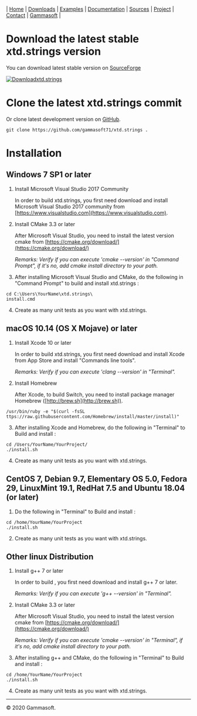 | [Home](home.md) | [Downloads](downloads.md) | [Examples](examples.md) | [Documentation](documentation.md) | [Sources](https://github.com/gammasoft71/xtd.strings) | [Project](https://sourceforge.net/projects/stringspro/) | [Contact](contact.md) | [Gammasoft](https://gammasoft71.wixsite.com/gammasoft) |

# Download the latest stable xtd.strings version

You can download latest stable version on [SourceForge](https://sourceforge.net/projects/stringspro/)

[![Downloadxtd.strings](https://a.fsdn.com/con/app/sf-download-button)](https://sourceforge.net/projects/stringspro/files/latest/download)

# Clone the latest xtd.strings commit

Or clone latest development version on [GitHub](https://github.com/gammasoft71/xtd.strings).

```shell
git clone https://github.com/gammasoft71/xtd.strings .
```

# Installation

## Windows 7 SP1 or later

1. Install Microsoft Visual Studio 2017 Community
  
   In order to build xtd.strings, you first need download and install Microsoft Visual Studio 2017 community from [https://www.visualstudio.com](https://www.visualstudio.com).

2. Install CMake 3.3 or later
  
   After Microsoft Visual Studio, you need to install the latest version cmake from [https://cmake.org/download/](https://cmake.org/download/)
   
   *Remarks: Verify if you can execute 'cmake --version' in "Command Prompt", if it's no, add cmake install directory to your path.*

3. After installing Microsoft Visual Studio and CMake, do the following in "Command Prompt" to build and install xtd.strings :

```shell
cd C:\Users\YourName\xtd.strings\
install.cmd
```

4. Create as many unit tests as you want with xtd.strings.


## macOS 10.14 (OS X Mojave) or later

1. Install Xcode 10 or later
  
   In order to build xtd.strings, you first need download and install Xcode from App Store and install "Commands line tools".

   *Remarks: Verify if you can execute 'clang --version' in "Terminal".*

2. Install Homebrew
  
   After Xcode, to build Switch, you need to install package manager Homebrew ([http://brew.sh](http://brew.sh)).
   
```shell
/usr/bin/ruby -e "$(curl -fsSL ttps://raw.githubusercontent.com/Homebrew/install/master/install)"
```

3. After installing Xcode and Homebrew, do the following in "Terminal" to Build and install :

```shell
cd /Users/YourName/YourProject/
./install.sh
```

4. Create as many unit tests as you want with xtd.strings.

## CentOS 7, Debian 9.7, Elementary OS 5.0, Fedora 29, LinuxMint 19.1, RedHat 7.5 and Ubuntu 18.04 (or later)

1. Do the following in "Terminal" to Build and install :

```shell
cd /home/YourName/YourProject
./install.sh
```

2. Create as many unit tests as you want with xtd.strings.


## Other linux Distribution

1. Install g++ 7 or later
  
   In order to build , you first need download and install g++ 7 or later.

   *Remarks: Verify if you can execute 'g++ --version' in "Terminal".*

2. Install CMake 3.3 or later
  
   After Microsoft Visual Studio, you need to install the latest version cmake from [https://cmake.org/download/](https://cmake.org/download/)

   *Remarks: Verify if you can execute 'cmake --version' in "Terminal", if it's no, add cmake install directory to your path.*

3. After installing g++ and CMake, do the following in "Terminal" to Build and install :

```shell
cd /home/YourName/YourProject
./install.sh
```

4. Create as many unit tests as you want with xtd.strings.

______________________________________________________________________________________________

© 2020 Gammasoft.
